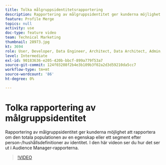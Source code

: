 ```yaml
---
title: Tolka målgruppsidentitetsrapportering
description: Rapportering av målgruppsidentitet ger kunderna möjlighet att rapportera om den totala populationen av en egenskap eller ett segment per person/hushåll med definitioner av identitet. I den här videon ser du hur det ser ut i Audience Manager-rapporterna.
feature: Profile Merge
topics: null
activity: use
doc-type: feature video
team: Technical Marketing
thumbnail: 28973.jpg
kt: 3694
role: User, Developer, Data Engineer, Architect, Data Architect, Admin, Leader
level: Intermediate
exl-id: 90183636-e205-420b-bbcf-899a779f53a7
source-git-commit: 124f03208f2b4e3b109b3f02a2d3d59210da5cc7
workflow-type: tm+mt
source-wordcount: '86'
ht-degree: 0%

---
```


# Tolka rapportering av målgruppsidentitet

Rapportering av målgruppsidentitet ger kunderna möjlighet att rapportera om den totala populationen av en egenskap eller ett segment efter person-/hushållsdefinitioner av identitet. I den här videon ser du hur det ser ut i Audience Manager-rapporterna.

>[!VIDEO](https://video.tv.adobe.com/v/28973/?quality=12)
